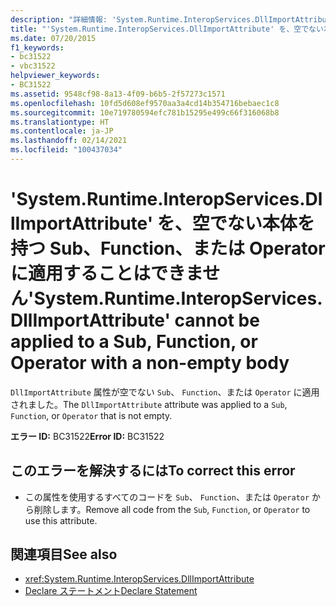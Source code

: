 ```yaml
---
description: "詳細情報: 'System.Runtime.InteropServices.DllImportAttribute' を、空でない本体を持つ Sub、Function、または Operator に適用することはできません"
title: "'System.Runtime.InteropServices.DllImportAttribute' を、空でない本体を持つ Sub、Function、または Operator に適用することはできません"
ms.date: 07/20/2015
f1_keywords:
- bc31522
- vbc31522
helpviewer_keywords:
- BC31522
ms.assetid: 9548cf98-8a13-4f09-b6b5-2f57273c1571
ms.openlocfilehash: 10fd5d608ef9570aa3a4cd14b354716bebaec1c8
ms.sourcegitcommit: 10e719780594efc781b15295e499c66f316068b8
ms.translationtype: HT
ms.contentlocale: ja-JP
ms.lasthandoff: 02/14/2021
ms.locfileid: "100437034"
---
```

# <a name="systemruntimeinteropservicesdllimportattribute-cannot-be-applied-to-a-sub-function-or-operator-with-a-non-empty-body"></a><span data-ttu-id="508bf-103">'System.Runtime.InteropServices.DllImportAttribute' を、空でない本体を持つ Sub、Function、または Operator に適用することはできません</span><span class="sxs-lookup"><span data-stu-id="508bf-103">'System.Runtime.InteropServices.DllImportAttribute' cannot be applied to a Sub, Function, or Operator with a non-empty body</span></span>

<span data-ttu-id="508bf-104">`DllImportAttribute` 属性が空でない `Sub`、 `Function`、または `Operator` に適用されました。</span><span class="sxs-lookup"><span data-stu-id="508bf-104">The `DllImportAttribute` attribute was applied to a `Sub`, `Function`, or `Operator` that is not empty.</span></span>  
  
 <span data-ttu-id="508bf-105">**エラー ID:** BC31522</span><span class="sxs-lookup"><span data-stu-id="508bf-105">**Error ID:** BC31522</span></span>  
  
## <a name="to-correct-this-error"></a><span data-ttu-id="508bf-106">このエラーを解決するには</span><span class="sxs-lookup"><span data-stu-id="508bf-106">To correct this error</span></span>  
  
- <span data-ttu-id="508bf-107">この属性を使用するすべてのコードを `Sub`、 `Function`、または `Operator` から削除します。</span><span class="sxs-lookup"><span data-stu-id="508bf-107">Remove all code from the `Sub`, `Function`, or `Operator` to use this attribute.</span></span>  
  
## <a name="see-also"></a><span data-ttu-id="508bf-108">関連項目</span><span class="sxs-lookup"><span data-stu-id="508bf-108">See also</span></span>

- <xref:System.Runtime.InteropServices.DllImportAttribute>
- [<span data-ttu-id="508bf-109">Declare ステートメント</span><span class="sxs-lookup"><span data-stu-id="508bf-109">Declare Statement</span></span>](../language-reference/statements/declare-statement.md)
